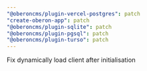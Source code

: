 ```yaml
---
"@oberoncms/plugin-vercel-postgres": patch
"create-oberon-app": patch
"@oberoncms/plugin-sqlite": patch
"@oberoncms/plugin-pgsql": patch
"@oberoncms/plugin-turso": patch
---
```


Fix dynamically load client after initialisation

